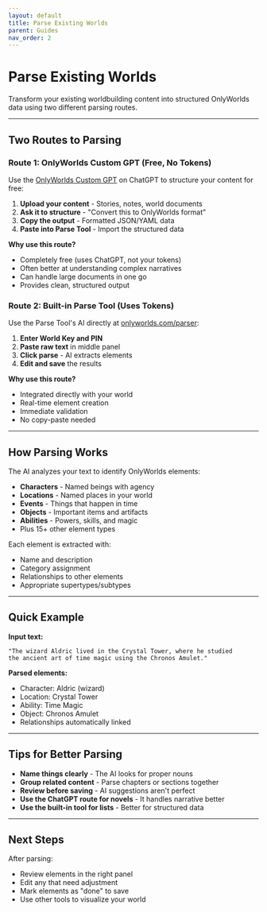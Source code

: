 ```yaml
---
layout: default
title: Parse Existing Worlds
parent: Guides
nav_order: 2
---
```


# Parse Existing Worlds

Transform your existing worldbuilding content into structured OnlyWorlds data using two different parsing routes.

---

## Two Routes to Parsing

### Route 1: OnlyWorlds Custom GPT (Free, No Tokens)

Use the [OnlyWorlds Custom GPT](https://chatgpt.com/g/g-dydgDFnOz-onlyworldbot) on ChatGPT to structure your content for free:

1. **Upload your content** - Stories, notes, world documents
2. **Ask it to structure** - "Convert this to OnlyWorlds format"
3. **Copy the output** - Formatted JSON/YAML data
4. **Paste into Parse Tool** - Import the structured data

**Why use this route?**
- Completely free (uses ChatGPT, not your tokens)
- Often better at understanding complex narratives
- Can handle large documents in one go
- Provides clean, structured output

### Route 2: Built-in Parse Tool (Uses Tokens)

Use the Parse Tool's AI directly at [onlyworlds.com/parser](https://onlyworlds.com/parser):

1. **Enter World Key and PIN**
2. **Paste raw text** in middle panel
3. **Click parse** - AI extracts elements
4. **Edit and save** the results

**Why use this route?**
- Integrated directly with your world
- Real-time element creation
- Immediate validation
- No copy-paste needed

---

## How Parsing Works

The AI analyzes your text to identify OnlyWorlds elements:

- **Characters** - Named beings with agency
- **Locations** - Named places in your world  
- **Events** - Things that happen in time
- **Objects** - Important items and artifacts
- **Abilities** - Powers, skills, and magic
- Plus 15+ other element types

Each element is extracted with:
- Name and description
- Category assignment
- Relationships to other elements
- Appropriate supertypes/subtypes

---

## Quick Example

**Input text:**
```
"The wizard Aldric lived in the Crystal Tower, where he studied 
the ancient art of time magic using the Chronos Amulet."
```

**Parsed elements:**
- Character: Aldric (wizard)
- Location: Crystal Tower  
- Ability: Time Magic
- Object: Chronos Amulet
- Relationships automatically linked

---

## Tips for Better Parsing

- **Name things clearly** - The AI looks for proper nouns
- **Group related content** - Parse chapters or sections together
- **Review before saving** - AI suggestions aren't perfect
- **Use the ChatGPT route for novels** - It handles narrative better
- **Use the built-in tool for lists** - Better for structured data

---

## Next Steps

After parsing:
- Review elements in the right panel
- Edit any that need adjustment
- Mark elements as "done" to save
- Use other tools to visualize your world